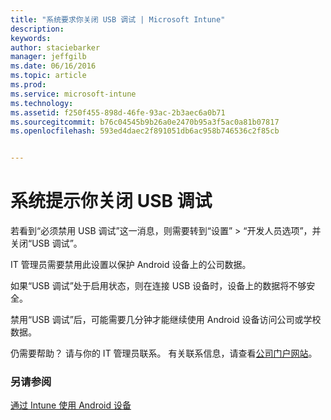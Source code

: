 ```yaml
---
title: "系统要求你关闭 USB 调试 | Microsoft Intune"
description: 
keywords: 
author: staciebarker
manager: jeffgilb
ms.date: 06/16/2016
ms.topic: article
ms.prod: 
ms.service: microsoft-intune
ms.technology: 
ms.assetid: f250f455-898d-46fe-93ac-2b3aec6a0b71
ms.sourcegitcommit: b76c04545b9b26a0e2470b95a3f5ac0a81b07817
ms.openlocfilehash: 593ed4daec2f891051db6ac958b746536c2f85cb


---
```


# 系统提示你关闭 USB 调试

若看到“必须禁用 USB 调试”这一消息，则需要转到“设置” > “开发人员选项”，并关闭“USB 调试”。 

IT 管理员需要禁用此设置以保护 Android 设备上的公司数据。 

如果“USB 调试”处于启用状态，则在连接 USB 设备时，设备上的数据将不够安全。

禁用“USB 调试”后，可能需要几分钟才能继续使用 Android 设备访问公司或学校数据。

仍需要帮助？ 请与你的 IT 管理员联系。 有关联系信息，请查看[公司门户网站](http://portal.manage.microsoft.com)。

### 另请参阅
[通过 Intune 使用 Android 设备](using-your-android-device-with-intune.md)



<!--HONumber=Jul16_HO2-->


